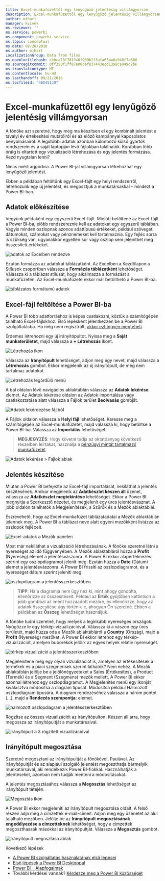 ```yaml
---
title: Excel-munkafüzettől egy lenyűgöző jelentésig villámgyorsan
description: Excel-munkafüzettől egy lenyűgöző jelentésig villámgyorsan
author: mihart
manager: kvivek
ms.reviewer: ''
ms.service: powerbi
ms.component: powerbi-service
ms.topic: conceptual
ms.date: 08/28/2018
ms.author: mihart
LocalizationGroup: Data from files
ms.openlocfilehash: ebbca73f781946f989b2f3afa65aa0a940f7a680
ms.sourcegitcommit: 0ff358f1ff87e88daf837443ecd1398ca949d2b6
ms.translationtype: HT
ms.contentlocale: hu-HU
ms.lasthandoff: 09/21/2018
ms.locfileid: "46545130"
---
```

# <a name="from-excel-workbook-to-stunning-report-in-no-time"></a>Excel-munkafüzettől egy lenyűgöző jelentésig villámgyorsan
A főnöke azt szeretné, hogy még ma készítsen el egy kombinált jelentést a tavalyi év értékesítési mutatóiról és az előző kampánnyal kapcsolatos benyomásairól. A legutóbbi adatok azonban különböző külső gyártók rendszerein és a saját laptopján lévő fájlokban találhatók. Korábban több óráig is eltartott egy vizualizáció létrehozása és egy jelentés formázása. Kezd nyugtalan lenni?

Nincs miért aggódnia. A Power BI-jal villámgyorsan létrehozhat egy lenyűgöző jelentést.

Ebben a példában feltöltünk egy Excel-fájlt egy helyi rendszerről, létrehozunk egy új jelentést, és megosztjuk a munkatársakkal – mindezt a Power BI-ban.

## <a name="prepare-your-data"></a>Adatok előkészítése
Vegyünk példaként egy egyszerű Excel-fájlt. Mielőtt betöltené az Excel-fájlt a Power BI-ba, előbb rendszereznie kell az adatokat egy egyszerű táblában. Vagyis minden oszlopnak azonos adattípusú értékeket, például szöveget, dátumokat, számokat vagy pénznemeket kell tartalmaznia. Egy fejléc sorra is szükség van, ugyanakkor egyetlen sor vagy oszlop sem jeleníthet meg összesített értékeket.

![adatok az Excelben rendezve](media/service-from-excel-to-stunning-report/pbi_excel_file.png)

Ezután formázza az adatokat táblázatként. Az Excelben a Kezdőlapon a Stílusok csoportban válassza a **Formázás táblázatként** lehetőséget. Válassza ki a táblázat stílusát, hogy alkalmazza a formázást a munkafüzetén. Az Excel-munkafüzete ekkor már betölthető a Power BI-ba.

![táblázatos formátumú adatok](media/service-from-excel-to-stunning-report/pbi_excel_table.png)

## <a name="upload-your-excel-file-into-power-bi"></a>Excel-fájl feltöltése a Power BI-ba
A Power BI több adatforráshoz is képes csatlakozni, köztük a számítógépén található Excel-fájlokhoz. Első lépésként jelentkezzen be a Power BI szolgáltatásba. Ha még nem regisztrált, [akkor ezt ingyen megteheti](https://powerbi.com).

Érdemes létrehozni egy új irányítópultot. Nyissa meg a **Saját munkaterületet**, majd válassza a **+ Létrehozás** ikont.

![Létrehozás ikon](media/service-from-excel-to-stunning-report/power-bi-new-dash.png)

Válassza az **Irányítópult** lehetőséget, adjon meg egy nevet, majd válassza a **Létrehozás** gombot. Ekkor megjelenik az új irányítópult, de még nem tartalmaz adatokat.

![Létrehozás legördülő menü](media/service-from-excel-to-stunning-report/power-bi-create-dash.png)

A bal oldalon lévő navigációs ablaktáblán válassza az **Adatok lekérése** elemet. Az Adatok lekérése oldalon az Adatok importálása vagy csatlakoztatása alatt válassza a Fájlok terület **Beolvasás** gombját.

![Adatok lekérdezése fájlból](media/service-from-excel-to-stunning-report/pbi_get_files.png)

A Fájlok oldalon válassza a **Helyi fájl** lehetőséget. Keresse meg a számítógépén az Excel-munkafüzetet, majd válassza ki, hogy betöltse a Power BI-ba. Válassza az **Importálás** lehetőséget.

> **MEGJEGYZÉS**: Hogy követni tudja az oktatóanyag következő részeiben leírtakat, használja a [pénzügyi mintát tartalmazó munkafüzetet](sample-financial-download.md).
> 
> 

![Adatok lekérése > Fájlok ablak](media/service-from-excel-to-stunning-report/pbi_local_file.png)

## <a name="build-your-report"></a>Jelentés készítése
Miután a Power BI befejezte az Excel-fájl importálását, nekiláthat a jelentés készítésének. Amikor megjelenik az **Adatkészlet készen áll** üzenet, válassza az **Adatkészlet megtekintése** lehetőséget.  Ekkor a Power BI megnyitja a Szerkesztő nézetet, és megjelenít egy üres jelentésvásznat. A jobb oldalon találhatók a Megjelenítések, a Szűrők és a Mezők ablaktáblái.

Észrevehető, hogy az Excel-munkafüzet táblázatadatai a Mezők ablaktáblán jelennek meg. A Power BI a táblázat neve alatt egyéni mezőkként listázza az oszlopok fejléceit.

![Excel-adatok a Mezők panelen](media/service-from-excel-to-stunning-report/pbi_report_fields.png)

Most már nekiláthat a vizualizáció létrehozásának. A főnöke szeretné látni a nyereséget az idő függvényében. A Mezők ablaktábláról húzza a **Profit** (Nyereség) elemet a jelentésvászonra. A Power BI ekkor alapértelmezés szerint egy oszlopdiagramot jelenít meg. Ezután húzza a **Date** (Dátum) elemet a jelentésvászonra. A Power BI frissíti az oszlopdiagramot, és a nyereséget dátum szerint jeleníti meg.

![oszlopdiagram a jelentésszerkesztőben](media/service-from-excel-to-stunning-report/pbi_report_pin-new.png)

> **TIPP**: Ha a diagramja nem úgy néz ki, mint ahogy gondolta, ellenőrizze az összesítéseit. Például az **Érték** gyűjtőben kattintson a jobb gombbal az imént hozzáadott mezőre, és ellenőrizze, hogy az adatok összesítése úgy történik-e, ahogyan Ön szeretné.  Ebben a példában az **Összeg** lehetőséget használjuk.
> 
> 

A főnöke tudni szeretné, hogy melyek a leginkább nyereséges országok. Nyűgözze le egy térkép-vizualizációval. Válassza ki a vászon egy üres területét, majd húzza oda a Mezők ablaktábláról a **Country** (Ország), majd a **Profit** (Nyereség) mezőket. A Power BI ekkor létrehoz egy térkép-vizualizációt, amelyen buborékok jelölik az egyes helyek relatív nyereségét.

![térkép vizualizáció a jelentésszerkesztőben](media/service-from-excel-to-stunning-report/pbi_report_map-new.png)

Megjelenítene még egy olyan vizualizációt is, amelyen az értékesítések a termékek és a piaci szegmensek szerint láthatók? Nem nehéz. A Mezők ablaktáblán jelölje be a jelölőnégyzeteket a Sales (Értékesítés), a Product (Termék) és a Segment (Szegmens) mezők mellett. A Power BI ekkor azonnal létrehoz egy oszlopdiagramot. A Megjelenítés menü egy ikonját kiválasztva módosítsa a diagram típusát. Módosítsa például Halmozott oszlopdiagram típusúra.  A diagram rendezéséhez válassza a három pontot (...), majd a **Rendezés szempontja:** elemet.

![halmozott oszlopdiagram a jelentésszerkesztőben](media/service-from-excel-to-stunning-report/pbi_barchart-new.png)

Rögzítse az összes vizualizációt az irányítópulton. Készen áll arra, hogy megossza az irányítópultját a munkatársaival.

![irányítópult a 3 rögzített vizualizációval](media/service-from-excel-to-stunning-report/pbi_report.png)

## <a name="share-your-dashboard"></a>Irányítópult megosztása
Szeretné megosztani az irányítópultját a főnökével, Paulával. Az irányítópultját és az alapjául szolgáló jelentést megoszthatja bármelyik munkatársával, aki rendelkezik Power BI-fiókkal. Használhatják a jelentéseket, azonban nem tudják menteni a módosításokat.

A jelentés megosztásához válassza a **Megosztás** lehetőséget az irányítópult tetején.

![Megosztás ikon](media/service-from-excel-to-stunning-report/power-bi-share.png)

A Power BI ekkor megjeleníti az Irányítópult megosztása oldalt. A felső részen adja meg a címzettek e-mail-címeit. Adjon meg egy üzenetet az alul található mezőben. Jelölje be az **Irányítópult megosztásának engedélyezése a címzetteknek** lehetőséget, hogy a címzettek megoszthassák másokkal az irányítópultját. Válassza a **Megosztás** gombot.

![Irányítópult megosztása ablak](media/service-from-excel-to-stunning-report/power-bi-share-dash-new.png)

Következő lépések

* [A Power BI szolgáltatás használatának első lépései](service-get-started.md)
* [Első lépések a Power BI Desktoppal](desktop-getting-started.md)
* [Power BI – Alapfogalmak](consumer/end-user-basic-concepts.md)
* További kérdései vannak? [Kérdezze meg a Power BI közösségét](http://community.powerbi.com/)

